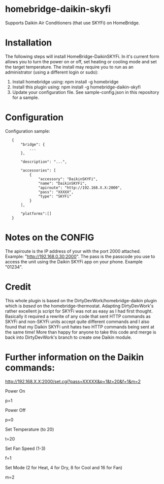 # homebridge-daikin-skyfi

Supports Daikin Air Conditioners (that use SKYFi) on HomeBridge.

# Installation

The following steps will install HomeBridge-DaikinSKYFi. In it's current form allows you to turn the power on or off, set heating or cooling mode and set the target temperature. The install may require you to run as an administrator (using a different login or sudo):

1. Install homebridge using: npm install -g homebridge
2. Install this plugin using: npm install -g homebridge-daikin-skyfi
3. Update your configuration file. See sample-config.json in this repository for a sample.


# Configuration

Configuration sample:

 ```
    {
        "bridge": {
            ...
        },
        
        "description": "...",

        "accessories": [
            {
                "accessory": "DaikinSKYFi",
                "name": "DaikinSKYFi",
                "apiroute": "http://192.168.X.X:2000",
                "pass": "XXXXX",
                "type": "SKYFi"
            }
        ],

        "platforms":[]
    }
```
# Notes on the CONFIG

The apiroute is the IP address of your with the port 2000 attached. Example: "http://192.168.0.30:2000". The pass is the passcode you use to access the unit using the Daikin SKYFi app on your phone. Example "01234".

# Credit

This whole plugin is based on the DirtyDevWork/homebridge-daikin plugin which is *based* on the homebridge-thermostat. Adapting DirtyDevWork's rather excellent js script for SKYFi was not as easy as I had first thought. Basically it required a rewrite of any code that sent HTTP commands as SKYFi and non-SKYFi units accept quite different commands and I also found that my Daikin SKYFi unit hates two HTTP commands being sent at the same time! More than happy for anyone to take this code and merge is back into DirtyDevWork's branch to create one Daikin module. 


# Further information on the Daikin commands:

http://192.168.X.X:2000/set.cgi?pass=XXXXX&p=1&t=20&f=1&m=2

Power On

p=1

Power Off

p=0

Set Temperature (to 20)

t=20

Set Fan Speed (1-3)

f=1

Set Mode (2 for Heat, 4 for Dry, 8 for Cool and 16 for Fan)

m=2
